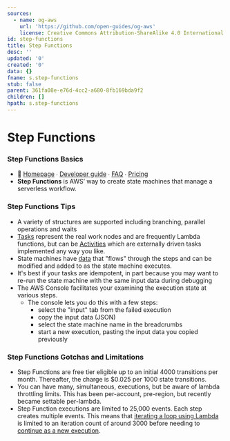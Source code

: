 ```yaml
---
sources:
  - name: og-aws
    url: 'https://github.com/open-guides/og-aws'
    license: Creative Commons Attribution-ShareAlike 4.0 International License
id: step-functions
title: Step Functions
desc: ''
updated: '0'
created: '0'
data: {}
fname: s.step-functions
stub: false
parent: 361fa08e-e76d-4cc2-a680-8fb169bda9f2
children: []
hpath: s.step-functions
---
```

# Step Functions

### Step Functions Basics

- 📒 [Homepage](https://aws.amazon.com/step-functions/) ∙ [Developer guide](http://docs.aws.amazon.com/step-functions/latest/dg/welcome.html) ∙ [FAQ](https://aws.amazon.com/step-functions/faqs/) ∙ [Pricing](https://aws.amazon.com/step-functions/pricing/)
- **Step Functions** is AWS’ way to create state machines that manage a serverless workflow.

### Step Functions Tips

- A variety of structures are supported including branching, parallel operations and waits
- [Tasks](https://docs.aws.amazon.com/step-functions/latest/dg/concepts-tasks.html) represent the real work nodes and are frequently Lambda functions, but can be [Activities](https://docs.aws.amazon.com/step-functions/latest/dg/concepts-activities.html) which are externally driven tasks implemented any way you like.
- State machines have [data](https://docs.aws.amazon.com/step-functions/latest/dg/concepts-state-machine-data.html) that "flows" through the steps and can be modified and added to as the state machine executes.
- It's best if your tasks are idempotent, in part because you may want to re-run the state machine with the same input data during debugging
- The AWS Console facilitates your examining the execution state at various steps.
  - The console lets you do this with a few steps:
    - select the "input" tab from the failed execution
    - copy the input data (JSON)
    - select the state machine name in the breadcrumbs
    - start a new execution, pasting the input data you copied previously

### Step Functions Gotchas and Limitations

- Step Functions are free tier eligible up to an initial 4000 transitions per month. Thereafter, the charge is $0.025 per 1000 state transitions.
- You can have many, simultaneous, executions, but be aware of lambda throttling limits. This has been per-account, pre-region, but recently became settable per-lambda.
- Step Function executions are limited to 25,000 events. Each step creates multiple events. This means that [iterating a loop using Lambda](https://docs.aws.amazon.com/step-functions/latest/dg/tutorial-create-iterate-pattern-section.html) is limited to an iteration count of around 3000 before needing to [continue as a new execution](https://docs.aws.amazon.com/step-functions/latest/dg/tutorial-continue-new.html).
